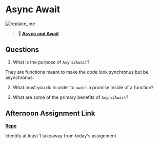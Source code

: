 # Async Await

![replace_me](https://codeworks.blob.core.windows.net/public/assets/img/illustrations/placeholder.svg)

> **📖 [Async and Await](https://codeworksacademy.com/fs-student-guide/resources/wk4/03-Async-Await)**

## Questions

1. What is the purpose of `Async`/`Await`?

They are functions meant to make the code look synchronus but be asynchronus. 

2. What must you do in order to  `await` a promise inside of a function?



3. What are some of the primary benefits of `Async`/`Await`?



## Afternoon Assignment Link

**[Repo](https://github.com/IsaiahLeiva/feb-18-checkpoint-3)**

Identify at least 1 takeaway from today's assignment
